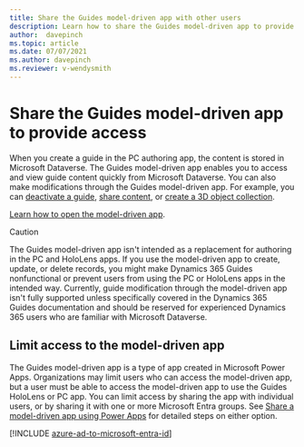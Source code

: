```yaml
---
title: Share the Guides model-driven app with other users
description: Learn how to share the Guides model-driven app to provide access to other team members.
author:  davepinch
ms.topic: article
ms.date: 07/07/2021
ms.author: davepinch
ms.reviewer: v-wendysmith
---
```

<!-- This article could be a redirect to the article below with the term "App" updated to "Guides model-driven app".   A better solution will have to be found to "customize" core power apps support documents to address the specific D365 Guides user experience.  
https://learn.microsoft.com/powerapps/user/assign-or-share-records -->

# Share the Guides model-driven app to provide access

When you create a guide in the PC authoring app, the content is stored in Microsoft Dataverse. The Guides model-driven app enables you to access and view guide content quickly from Microsoft Dataverse. You can also make modifications through the Guides model-driven app. For example, you can [deactivate a guide](admin-deactivate-guide.md), [share content](admin-access-teams.md), or [create a 3D object collection](workflow-example-2.md). 

[Learn how to open the model-driven app](open-model-driven-app.md).

> [!CAUTION] 
> The Guides model-driven app isn't intended as a replacement for authoring in the PC and HoloLens apps. If you use the model-driven app to create, update, or delete records, you might make Dynamics 365 Guides nonfunctional or prevent users from using the PC or HoloLens apps in the intended way. Currently, guide modification through the model-driven app isn't fully supported unless specifically covered in the Dynamics 365 Guides documentation and should be reserved for experienced Dynamics 365 users who are familiar with Microsoft Dataverse.

## Limit access to the model-driven app

The Guides model-driven app is a type of app created in Microsoft Power Apps.  Organizations may limit users who can access the model-driven app, but a user must be able to access the model-driven app to use the Guides HoloLens or PC app.  You can limit access by sharing the app with individual users, or by sharing it with one or more Microsoft Entra groups. See [Share a model-driven app using Power Apps](/powerapps/maker/model-driven-apps/share-model-driven-app) for detailed steps on either option. 

[!INCLUDE [azure-ad-to-microsoft-entra-id](../includes/azure-ad-to-microsoft-entra-id.md)]

